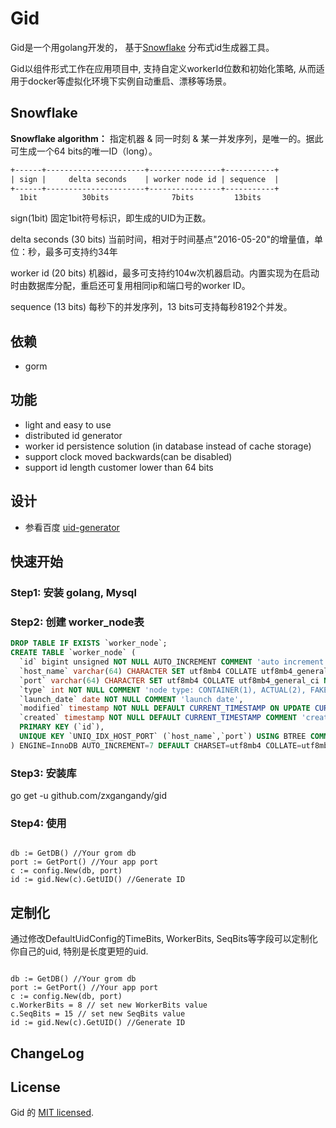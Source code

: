 # Gid
Gid是一个用golang开发的，
基于[Snowflake](https://github.com/twitter/snowflake) 分布式id生成器工具。

Gid以组件形式工作在应用项目中, 支持自定义workerId位数和初始化策略, 从而适用于docker等虚拟化环境下实例自动重启、漂移等场景。

## Snowflake

**Snowflake algorithm：** 
指定机器 & 同一时刻 & 某一并发序列，是唯一的。据此可生成一个64 bits的唯一ID（long）。

```xml
+------+----------------------+----------------+-----------+
| sign |     delta seconds    | worker node id | sequence  |
+------+----------------------+----------------+-----------+
  1bit          30bits              7bits         13bits
```
  
sign(1bit)
固定1bit符号标识，即生成的UID为正数。

delta seconds (30 bits)
当前时间，相对于时间基点"2016-05-20"的增量值，单位：秒，最多可支持约34年

worker id (20 bits)
机器id，最多可支持约104w次机器启动。内置实现为在启动时由数据库分配，重启还可复用相同ip和端口号的worker ID。

sequence (13 bits)
每秒下的并发序列，13 bits可支持每秒8192个并发。

## 依赖
- gorm


## 功能
- light and easy to use 
- distributed id generator
- worker id persistence solution (in database instead of cache storage)
- support clock moved backwards(can be disabled)
- support id length customer lower than 64 bits


## 设计
- 参看百度 [uid-generator](https://github.com/baidu/uid-generator)


## 快速开始

### Step1: 安装 golang, Mysql

### Step2: 创建 worker_node表

```sql
DROP TABLE IF EXISTS `worker_node`;
CREATE TABLE `worker_node` (
  `id` bigint unsigned NOT NULL AUTO_INCREMENT COMMENT 'auto increment id',
  `host_name` varchar(64) CHARACTER SET utf8mb4 COLLATE utf8mb4_general_ci NOT NULL COMMENT 'host name',
  `port` varchar(64) CHARACTER SET utf8mb4 COLLATE utf8mb4_general_ci NOT NULL COMMENT 'port',
  `type` int NOT NULL COMMENT 'node type: CONTAINER(1), ACTUAL(2), FAKE(3)',
  `launch_date` date NOT NULL COMMENT 'launch date',
  `modified` timestamp NOT NULL DEFAULT CURRENT_TIMESTAMP ON UPDATE CURRENT_TIMESTAMP COMMENT 'modified time',
  `created` timestamp NOT NULL DEFAULT CURRENT_TIMESTAMP COMMENT 'created time',
  PRIMARY KEY (`id`),
  UNIQUE KEY `UNIQ_IDX_HOST_PORT` (`host_name`,`port`) USING BTREE COMMENT 'host和端口的唯一索引'
) ENGINE=InnoDB AUTO_INCREMENT=7 DEFAULT CHARSET=utf8mb4 COLLATE=utf8mb4_general_ci COMMENT='DB WorkerID Assigner for UID Generator';

```

### Step3: 安装库

go get -u github.com/zxgangandy/gid 

### Step4: 使用

```golang

db := GetDB() //Your grom db
port := GetPort() //Your app port
c := config.New(db, port)
id := gid.New(c).GetUID() //Generate ID

```

## 定制化

通过修改DefaultUidConfig的TimeBits, WorkerBits, SeqBits等字段可以定制化你自己的uid, 特别是长度更短的uid.

```golang

db := GetDB() //Your grom db
port := GetPort() //Your app port
c := config.New(db, port)
c.WorkerBits = 8 // set new WorkerBits value
c.SeqBits = 15 // set new SeqBits value
id := gid.New(c).GetUID() //Generate ID

```

## ChangeLog


## License
Gid 的 [MIT licensed](./LICENSE).
